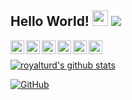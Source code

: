 
## Hello World! <img src="https://raw.githubusercontent.com/iampavangandhi/iampavangandhi/master/gifs/Hi.gif" width="25px"> <img src="https://komarev.com/ghpvc/?username=PratyakshM"></h2>
 
<a href="mailto:samridhh.rudra@hotmail.com" target="_blank">
  <img align="left" alt="royalturd's Email" width="22px" src="https://cdn.jsdelivr.net/npm/simple-icons@v3/icons/gmail.svg" />
</a>
<a href="https://github.com/royalturd" target="_blank">
  <img align="left" alt="royalturd's Github" width="22px" src="https://cdn.jsdelivr.net/npm/simple-icons@v3/icons/github.svg" />
</a>
<a href="https://www.instagram.com/pixelated_juvenile" target="_blank">
  <img align="left" alt="Rudra's Instagram" width="22px" src="https://cdn.jsdelivr.net/npm/simple-icons@v3/icons/instagram.svg" />
</a>
<a href="https://twitter.com/Pixelatedjuven?s=09" target="_blank">
  <img align="left" alt="Rudra's Twitter" width="22px" src="https://cdn.jsdelivr.net/npm/simple-icons@v3/icons/twitter.svg" />
</a>
<a href="https://t.me/Royal_Turd" target="_blank">
  <img align="left" alt="Rudra's Telegram" width="22px" src="https://cdn.jsdelivr.net/npm/simple-icons@v3/icons/telegram.svg" />
</a>
<a href="https://www.behance.net/pixelatedj1fe8" target="_blank">
  <img align="left" alt="Rudra's Behance" width="22px" src="https://cdn.jsdelivr.net/npm/simple-icons@v3/icons/behance.svg" />
</a>
<br />


[![royalturd's github stats](https://github-readme-stats.vercel.app/api?username=royalturd)](https://github.com/royalturd)  

[![GitHub](https://img.shields.io/badge/dynamic/json?logo=github&label=GitHub+Followers&labelColor=282c34&color=181717&query=%24.data.totalSubs&url=https%3A%2F%2Fapi.spencerwoo.com%2Fsubstats%2F%3Fsource%3Dgithub%26queryKey%3Djustaprudev&longCache=true)](https://github.com/royalturd)





